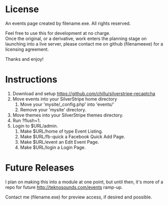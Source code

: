 License
=======

An events page created by filename.exe. All rights reserved.

Feel free to use this for development at no charge.  
Once the original, or a derivative, work enters the planning stage on launching into a live server, please contact me on github (filenameexe) for a licensing agreement.

Thanks and enjoy!

Instructions
============

1. Download and setup https://github.com/chillu/silverstripe-recaptcha
2. Move events into your SilverStripe home directory
    1. Move your 'mysite/_config.php' into 'events/'
    2. Remove your 'mysite' directory.
3. Move themes into your SilverStripe themes directory.
4. Run ?flush=1.
5. Login to $URL/admin.
    1. Make $URL/home of type Event Listing.
    2. Make $URL/fb-quick a Facebook Quick Add Page.
    3. Make $URL/event an Edit Event Page.
    4. Make $URL/login a Login Page.

Future Releases
===============

I plan on making this into a module at one point, but until then, it's more of a repo for future http://teknosounds.com/events ramp-up.

Contact me (filename.exe) for preview access, if desired and possible.
